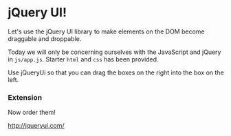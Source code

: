 # jQuery UI!

Let's use the jQuery UI library to make elements on the DOM become draggable and droppable.

Today we will only be concerning ourselves with the  JavaScript and jQuery in `js/app.js`. Starter `html` and `css` has been provided.

Use jQueryUi so that you can drag the boxes on the right into the box on the left.

### Extension

Now order them!

http://jqueryui.com/
